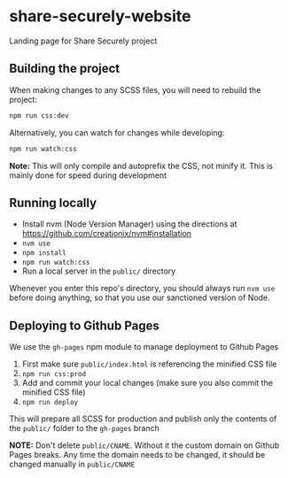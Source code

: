 # share-securely-website
Landing page for Share Securely project

## Building the project
When making changes to any SCSS files, you will need to rebuild the project:
```bash
npm run css:dev
```

Alternatively, you can watch for changes while developing:
```bash
npm run watch:css
```

**Note:** This will only compile and autoprefix the CSS, not minify it. This is mainly done for speed during development

## Running locally
- Install nvm (Node Version Manager) using the directions at https://github.com/creationix/nvm#installation
- `nvm use`
- `npm install`
- `npm run watch:css`
- Run a local server in the `public/` directory

Whenever you enter this repo's directory, you should always run `nvm use` before doing anything, so that you use our sanctioned version of Node.

## Deploying to Github Pages
We use the `gh-pages` npm module to manage deployment to Github Pages


1. First make sure `public/index.html` is referencing the minified CSS file
2. `npm run css:prod`
3. Add and commit your local changes (make sure you also commit the minified CSS file)
4. `npm run deploy`

This will prepare all SCSS for production and publish only the contents of the `public/` folder to the `gh-pages` branch

**NOTE:** Don't delete `public/CNAME`. Without it the custom domain on Github Pages breaks. Any time the domain needs to be changed, it should be changed manually in `public/CNAME`